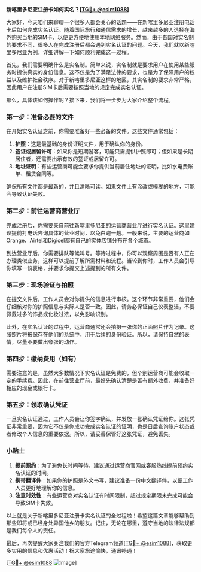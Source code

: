 **新喀里多尼亚注册卡如何实名？[[TG💪+ @esim1088](https://t.me/s/esim1088)]**

大家好，今天咱们来聊聊一个很多人都会关心的话题——在新喀里多尼亚注册电话卡后如何完成实名认证。随着国际旅行和通信需求的增长，越来越多的人选择在海外购买当地的SIM卡，以便更方便地使用本地网络服务。然而，由于各国对实名制的要求不同，很多人在完成注册后都会遇到实名认证的问题。今天，我们就以新喀里多尼亚为例，详细讲解一下如何顺利完成这一过程。

首先，我们需要明确什么是实名制。简单来说，实名制就是要求用户在使用某些服务时提供真实的身份信息。这不仅是为了满足法律的要求，也是为了保障用户的权益以及维护社会秩序。对于新喀里多尼亚这样的地区，其实名制的要求非常严格，因此用户在注册SIM卡后需要按照当地的规定完成实名认证。

那么，具体该如何操作呢？接下来，我们将一步步为大家介绍整个流程。

### 第一步：准备必要的文件

在开始实名认证之前，你需要准备好一些必备的文件。这些文件通常包括：

1. **护照**：这是最基础的身份证明文件，用于确认你的身份。
2. **签证或居留许可**：如果你是短期游客，可能只需提供护照即可；但如果是长期居住者，还需要出示有效的签证或居留许可。
3. **地址证明**：有些运营商可能会要求你提供当前居住地址的证明，比如水电费账单、租赁合同等。

确保所有文件都是最新的，并且清晰可读。如果文件上有涂改或模糊的地方，可能会导致认证失败。

### 第二步：前往运营商营业厅

完成注册后，你需要亲自前往新喀里多尼亚的运营商营业厅进行实名认证。这里建议提前打电话咨询具体的营业时间，以免白跑一趟。一般来说，主要的运营商如Orange、Airtel和Digicel都有自己的实体店铺分布在各个城市。

到达营业厅后，你需要排队等候叫号。等待过程中，你可以观察周围是否有人正在办理类似业务，这样可以提前了解所需材料和流程。当轮到你时，工作人员会引导你填写一份表格，并要求你提交上述提到的所有文件。

### 第三步：现场验证与拍照

在提交文件后，工作人员会对你提供的信息进行审核。这个环节非常重要，他们会仔细核对你的护照信息与实际人是否一致。因此，请务必保证自己仪表整洁，不要佩戴过多的饰品或化妆过浓，以免影响识别。

此外，在实名认证的过程中，运营商通常还会拍摄一张你的正面照片作为记录。这张照片将被保存在他们的系统中，用于后续的身份验证。所以，请保持自然的表情，尽量不要做出夸张的动作。

### 第四步：缴纳费用（如有）

需要注意的是，虽然大多数情况下实名认证是免费的，但个别运营商可能会收取一定的手续费。因此，在前往营业厅前，最好先确认清楚是否有额外收费，并准备好相应的现金或银行卡。

### 第五步：领取确认凭证

一旦实名认证通过，工作人员会让你签字确认，并发放一张确认凭证给你。这张凭证非常重要，因为它不仅是你成功完成实名认证的证明，也是日后查询账户状态或者修改个人信息的重要依据。所以，请妥善保管好这张凭证，避免丢失。

### 小贴士

1. **提前预约**：为了避免长时间等待，建议通过运营商官网或客服热线提前预约实名认证的时间。
2. **携带翻译件**：如果你的护照是外文书写，建议准备一份中文翻译件，以便工作人员更好地理解你的信息。
3. **注意时效性**：有些运营商对实名认证有时间限制，超过规定期限未完成可能会导致SIM卡失效。

以上就是关于新喀里多尼亚注册卡实名认证的全过程啦！希望这篇文章能够帮助到那些即将或已经身处异国他乡的朋友。记住，无论在哪里，遵守当地的法律法规都是我们每个人的责任。

最后，再次提醒大家关注我们的官方Telegram频道[[TG💪+ @esim1088](https://t.me/s/esim1088)]，获取更多实用的信息和优惠活动！祝大家旅途愉快，通讯畅通！

[[TG💪+ @esim1088](https://t.me/s/esim1088) ![Image](https://i.postimg.cc/4NQfJmqS/Snipaste-2025-05-13-00-14-12.png)]